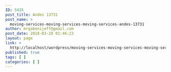 ```yaml
---
ID: 5435
post_title: Andes 13731
post_name: >
  moving-services-moving-services-moving-services-andes-13731
author: mrgabonijeff@gmail.com
post_date: 2018-03-28 01:46:23
layout: page
link: >
  http://localhost/wordpress/moving-services-moving-services-moving-services-andes-13731/
published: true
tags: [ ]
categories: [ ]
---
```

